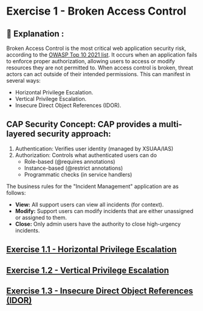 # Exercise 1 - Broken Access Control

## 📖 Explanation :
Broken Access Control  is the most critical web application security risk, according to the [OWASP Top 10 2021 list](https://owasp.org/Top10/). It occurs when an application fails to enforce proper authorization, allowing users to access or modify resources they are not permitted to. When access control is broken, threat actors can act outside of their intended permissions. This can manifest in several ways:

- Horizontal Privilege Escalation.
- Vertical Privilege Escalation.
- Insecure Direct Object References (IDOR).

## CAP Security Concept: CAP provides a multi-layered security approach:

1. Authentication: Verifies user identity (managed by XSUAA/IAS)
2. Authorization: Controls what authenticated users can do
    - Role-based (@requires annotations)
    - Instance-based (@restrict annotations)
    - Programmatic checks (in service handlers)

The business rules for the "Incident Management" application are as follows:
- **View:** All support users can view all incidents (for context).
- **Modify:** Support users can modify incidents that are either unassigned or assigned to them.
- **Close:** Only admin users have the authority to close high-urgency incidents.

## [Exercise 1.1 - Horizontal Privilege Escalation](./ex1.1/README.md)
## [Exercise 1.2 - Vertical Privilege Escalation](./ex1.2/README.md)
## [Exercise 1.3 - Insecure Direct Object References (IDOR)](./ex1.3/README.md)



